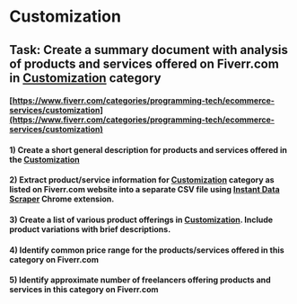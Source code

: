 # Customization
## Task: Create a summary document with analysis of products and services offered on Fiverr.com in [Customization](https://www.fiverr.com/categories/programming-tech/ecommerce-services/customization) category
#### [https://www.fiverr.com/categories/programming-tech/ecommerce-services/customization](https://www.fiverr.com/categories/programming-tech/ecommerce-services/customization)
#### 1) Create a short general description for products and services offered in the [Customization](https://www.fiverr.com/categories/programming-tech/ecommerce-services/customization)
#### 2) Extract product/service information for [Customization](https://www.fiverr.com/categories/programming-tech/ecommerce-services/customization) category as listed on Fiverr.com website into a separate CSV file using [Instant Data Scraper](https://chrome.google.com/webstore/detail/instant-data-scraper/ofaokhiedipichpaobibbnahnkdoiiah) Chrome extension.
#### 3) Create a list of various product offerings in [Customization](https://www.fiverr.com/categories/programming-tech/ecommerce-services/customization). Include product variations with brief descriptions.
#### 4) Identify common price range for the products/services offered in this category on Fiverr.com
#### 5) Identify approximate number of freelancers offering products and services in this category on Fiverr.com
